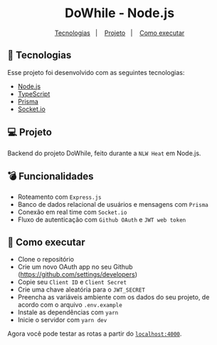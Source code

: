 <h1 align="center">
  DoWhile - Node.js
</h1>

<p align="center">
  <a href="#-tecnologias">Tecnologias</a>&nbsp;&nbsp;&nbsp;|&nbsp;&nbsp;&nbsp;
  <a href="#-projeto">Projeto</a>&nbsp;&nbsp;&nbsp;|&nbsp;&nbsp;&nbsp;
  <a href="#-como-executar">Como executar</a>
</p>

## 🧪 Tecnologias

Esse projeto foi desenvolvido com as seguintes tecnologias:

- [Node.js](https://nodejs.org/en/)
- [TypeScript](https://www.typescriptlang.org/)
- [Prisma](https://www.prisma.io/)
- [Socket.io](https://socket.io/)

## 💻 Projeto

Backend do projeto DoWhile, feito durante a `NLW Heat` em Node.js.

## 💣 Funcionalidades

- Roteamento com `Express.js`
- Banco de dados relacional de usuários e mensagens com `Prisma`
- Conexão em real time com `Socket.io`
- Fluxo de autenticação com `Github OAuth` e `JWT web token`

## 🚀 Como executar

- Clone o repositório
- Crie um novo OAuth app no seu Github (https://github.com/settings/developers)
- Copie seu `Client ID` e `Client Secret`
- Crie uma chave aleatória para o `JWT_SECRET`
- Preencha as variáveis ambiente com os dados do seu projeto, de acordo com o arquivo `.env.example`
- Instale as dependências com `yarn`
- Inicie o servidor com `yarn dev`

Agora você pode testar as rotas a partir do [`localhost:4000`](http://localhost:4000).
